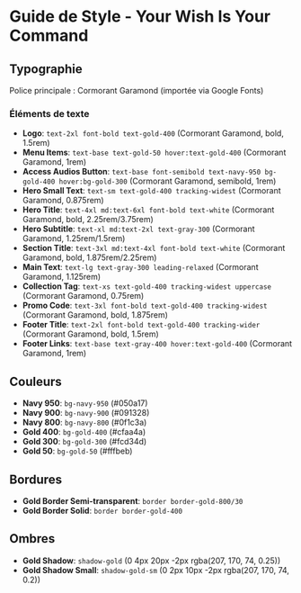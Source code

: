 # Guide de Style - Your Wish Is Your Command

## Typographie
Police principale : Cormorant Garamond (importée via Google Fonts)

### Éléments de texte
- **Logo**: `text-2xl font-bold text-gold-400` (Cormorant Garamond, bold, 1.5rem)
- **Menu Items**: `text-base text-gold-50 hover:text-gold-400` (Cormorant Garamond, 1rem)
- **Access Audios Button**: `text-base font-semibold text-navy-950 bg-gold-400 hover:bg-gold-300` (Cormorant Garamond, semibold, 1rem)
- **Hero Small Text**: `text-sm text-gold-400 tracking-widest` (Cormorant Garamond, 0.875rem)
- **Hero Title**: `text-4xl md:text-6xl font-bold text-white` (Cormorant Garamond, bold, 2.25rem/3.75rem)
- **Hero Subtitle**: `text-xl md:text-2xl text-gray-300` (Cormorant Garamond, 1.25rem/1.5rem)
- **Section Title**: `text-3xl md:text-4xl font-bold text-white` (Cormorant Garamond, bold, 1.875rem/2.25rem)
- **Main Text**: `text-lg text-gray-300 leading-relaxed` (Cormorant Garamond, 1.125rem)
- **Collection Tag**: `text-xs text-gold-400 tracking-widest uppercase` (Cormorant Garamond, 0.75rem)
- **Promo Code**: `text-3xl font-bold text-gold-400 tracking-widest` (Cormorant Garamond, bold, 1.875rem)
- **Footer Title**: `text-2xl font-bold text-gold-400 tracking-wider` (Cormorant Garamond, bold, 1.5rem)
- **Footer Links**: `text-base text-gray-400 hover:text-gold-400` (Cormorant Garamond, 1rem)

## Couleurs
- **Navy 950**: `bg-navy-950` (#050a17)
- **Navy 900**: `bg-navy-900` (#091328)
- **Navy 800**: `bg-navy-800` (#0f1c3a)
- **Gold 400**: `bg-gold-400` (#cfaa4a)
- **Gold 300**: `bg-gold-300` (#fcd34d)
- **Gold 50**: `bg-gold-50` (#fffbeb)

## Bordures
- **Gold Border Semi-transparent**: `border border-gold-800/30`
- **Gold Border Solid**: `border border-gold-400`

## Ombres
- **Gold Shadow**: `shadow-gold` (0 4px 20px -2px rgba(207, 170, 74, 0.25))
- **Gold Shadow Small**: `shadow-gold-sm` (0 2px 10px -2px rgba(207, 170, 74, 0.2)) 